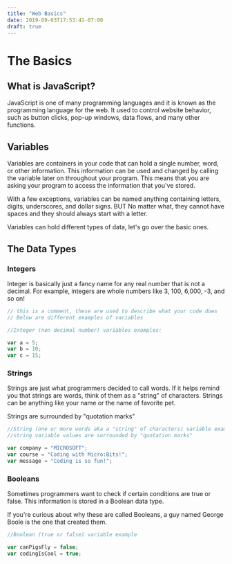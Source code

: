 ```yaml
---
title: "Web Basics"
date: 2019-09-03T17:53:41-07:00
draft: true
---
```


# The Basics

## What is JavaScript?

JavaScript is one of many programming languages and it is known as the programming language for the web. It used to control website behavior, such as button clicks, pop-up windows, data flows, and many other functions.

## Variables

Variables are containers in your code that can hold a single number, word, or other information. This information can be used and changed by calling the variable later on throughout your program. This means that you are asking your program to access the information that you've stored.

With a few exceptions, variables can be named anything containing letters, digits, underscores, and dollar signs. BUT No matter what, they cannot have spaces and they should always start with a letter.

Variables can hold different types of data, let's go over the basic ones.

## The Data Types

### Integers

Integer is basically just a fancy name for any real number that is not a decimal. For example, integers are whole numbers like 3, 100, 6,000, -3, and so on!

```javascript
// this is a comment, these are used to describe what your code does
// Below are different examples of variables

//Integer (non decimal number) variables examples:

var a = 5;
var b = 10;
var c = 15;
```

### Strings

Strings are just what programmers decided to call words. If it helps remind you that strings are words, think of them as a "string" of characters. Strings can be anything like your name or the name of favorite pet.

Strings are surrounded by "quotation marks"

```javascript
//String (one or more words aka a "string" of characters) variable examples:
//string variable values are surrounded by "quotation marks"

var company = "MICROSOFT";
var course = "Coding with Micro:Bits!";
var message = "Coding is so fun!";
```

### Booleans

Sometimes programmers want to check if certain conditions are true or false. This information is stored in a Boolean data type.

If you're curious about why these are called Booleans, a guy named George Boole is the one that created them.

```javascript
//Boolean (true or false) variable example

var canPigsFly = false;
var codingIsCool = true;
```
